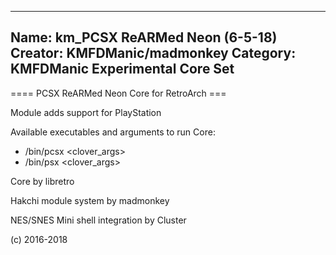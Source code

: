 -----------------------
Name: km_PCSX ReARMed Neon (6-5-18)
Creator: KMFDManic/madmonkey
Category: KMFDManic Experimental Core Set
-----------------------
==== PCSX ReARMed Neon Core for RetroArch ===

Module adds support for PlayStation

Available executables and arguments to run Core:
- /bin/pcsx <rom> <clover_args>
- /bin/psx <rom> <clover_args>

Core by libretro

Hakchi module system by madmonkey

NES/SNES Mini shell integration by Cluster

(c) 2016-2018

